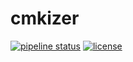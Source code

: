 # cmkizer

[![pipeline status](http://git.stabletec.com/utilities/cmkizer/badges/master/pipeline.svg)](http://git.stabletec.com/utilities/cmkizer/commits/master)
[![license](https://img.shields.io/badge/license-MIT-blue.svg)](https://git.stabletec.com/utilities/cmkizer/blob/master/LICENSE)